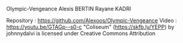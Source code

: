 Olympic-Vengeance
Alexis BERTIN
Rayane KADRI

Repository : https://github.com/Alexoos/Olympic-Vengeance 
Video : https://youtu.be/GTAGp--s0-c
"Coliseum" (https://skfb.ly/YEPP) by johnnydalvi is licensed under Creative Commons Attribution 
